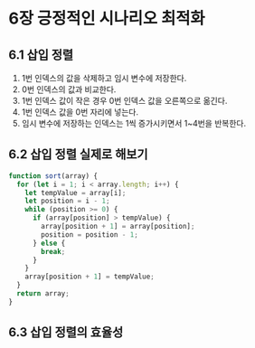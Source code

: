 # 6장 긍정적인 시나리오 최적화

## 6.1 삽입 정렬

1. 1번 인덱스의 값을 삭제하고 임시 변수에 저장한다.
2. 0번 인덱스의 값과 비교한다.
3. 1번 인덱스 값이 작은 경우 0번 인덱스 값을 오른쪽으로 옮긴다.
4. 1번 인덱스 값을 0번 자리에 넣는다.
5. 임시 변수에 저장하는 인덱스는 1씩 증가시키면서 1~4번을 반복한다.

## 6.2 삽입 정렬 실제로 해보기

```js
function sort(array) {
  for (let i = 1; i < array.length; i++) {
    let tempValue = array[i];
    let position = i - 1;
    while (position >= 0) {
      if (array[position] > tempValue) {
        array[position + 1] = array[position];
        position = position - 1;
      } else {
        break;
      }
    }
    array[position + 1] = tempValue;
  }
  return array;
}
```

## 6.3 삽입 정렬의 효율성
